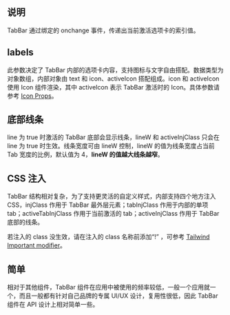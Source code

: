 ## 说明

TabBar 通过绑定的 onchange 事件，传递出当前激活选项卡的索引值。

## labels

此参数决定了 TabBar 内部的选项卡内容，支持图标与文字自由搭配。数据类型为对象数组，内部对象由 text 和 icon、activeIcon 搭配组成。icon 和 activeIcon 使用 Icon 组件渲染，其中 activeIcon 表示 TabBar 激活时的 Icon。具体参数请参考 [Icon Props](https://stdf.design/#/components?nav=icon&tab=1)。

## 底部线条

line 为 true 时激活的 TabBar 底部会显示线条，lineW 和 activeInjClass 只会在 line 为 true 时生效。线条宽度可由 lineW 控制，lineW 的值为线条宽度占当前 Tab 宽度的比例，默认值为 4，**lineW 的值越大线条越窄**。

## CSS 注入

TabBar 结构相对复杂，为了支持更灵活的自定义样式，内部支持四个地方注入 CSS，injClass 作用于 TabBar 最外层元素；tabInjClass 作用于内部的单项 tab；activeTabInjClass 作用于当前激活的 tab；activeInjClass 作用于 TabBar 底部的线条。

若注入的 class 没生效，请在注入的 class 名称前添加“!” ，可参考 [Tailwind Important modifier](https://tailwindcss.com/docs/configuration#important-modifier)。

## 简单

相对于其他组件，TabBar 组件在应用中被使用的频率较低，一般一个应用就一个，而且一般都有针对自己品牌的专属 UI/UX 设计，复用性很低，因此 TabBar 组件在 API 设计上相对简单一些。
